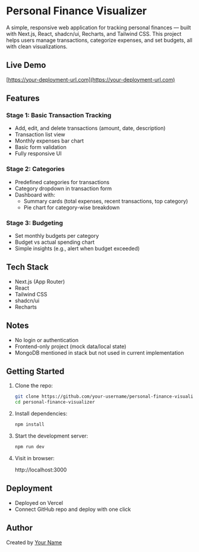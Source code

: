 
# Personal Finance Visualizer

A simple, responsive web application for tracking personal finances — built with Next.js, React, shadcn/ui, Recharts, and Tailwind CSS. This project helps users manage transactions, categorize expenses, and set budgets, all with clean visualizations.

## Live Demo

[https://your-deployment-url.com](https://your-deployment-url.com)

## Features

### Stage 1: Basic Transaction Tracking
- Add, edit, and delete transactions (amount, date, description)
- Transaction list view
- Monthly expenses bar chart
- Basic form validation
- Fully responsive UI

### Stage 2: Categories
- Predefined categories for transactions
- Category dropdown in transaction form
- Dashboard with:
  - Summary cards (total expenses, recent transactions, top category)
  - Pie chart for category-wise breakdown

### Stage 3: Budgeting
- Set monthly budgets per category
- Budget vs actual spending chart
- Simple insights (e.g., alert when budget exceeded)

## Tech Stack

- Next.js (App Router)
- React
- Tailwind CSS
- shadcn/ui
- Recharts

## Notes

- No login or authentication
- Frontend-only project (mock data/local state)
- MongoDB mentioned in stack but not used in current implementation



## Getting Started

1. Clone the repo:
   ```bash
   git clone https://github.com/your-username/personal-finance-visualizer.git
   cd personal-finance-visualizer
   ```

2. Install dependencies:
   ```bash
   npm install
   ```

3. Start the development server:
   ```bash
   npm run dev
   ```

4. Visit in browser:

   http://localhost:3000


## Deployment

- Deployed on Vercel
- Connect GitHub repo and deploy with one click

## Author

Created by [Your Name](https://github.com/your-username)

